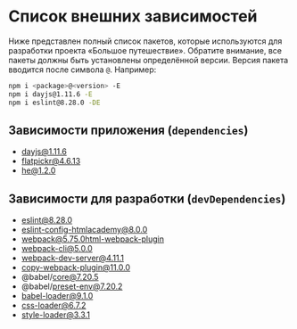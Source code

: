 # Список внешних зависимостей

Ниже представлен полный список пакетов, которые используются для разработки проекта «Большое путешествие». Обратите внимание, все пакеты должны быть установлены определённой версии. Версия пакета вводится после символа `@`. Например:

```bash
npm i <package>@<version> -E
npm i dayjs@1.11.6 -E
npm i eslint@8.28.0 -DE
```

## Зависимости приложения (`dependencies`)

- dayjs@1.11.6
- flatpickr@4.6.13
- he@1.2.0

## Зависимости для разработки (`devDependencies`)

- eslint@8.28.0
- eslint-config-htmlacademy@8.0.0
- webpack@5.75.0html-webpack-plugin
- webpack-cli@5.0.0
- webpack-dev-server@4.11.1
- copy-webpack-plugin@11.0.0
- @babel/core@7.20.5
- @babel/preset-env@7.20.2
- babel-loader@9.1.0
- css-loader@6.7.2
- style-loader@3.3.1
